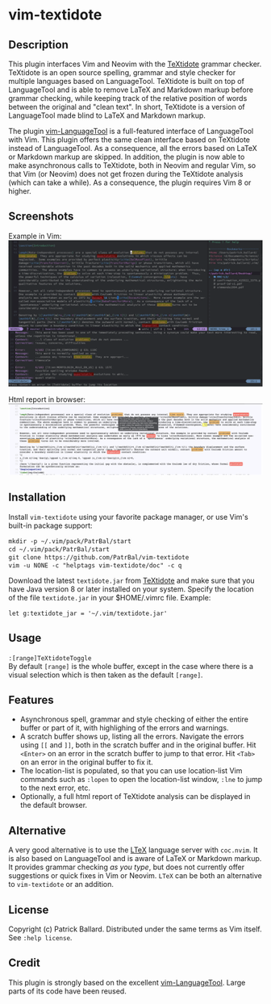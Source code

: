 # vim-textidote

## Description

This plugin interfaces Vim and Neovim with the [TeXtidote][TeXtidote] grammar checker.  TeXtidote is an open source spelling, grammar and style checker for multiple languages based on LanguageTool.  TeXtidote is built on top of LanguageTool and is able to remove LaTeX and Markdown markup before grammar checking, while keeping track of the relative position of words between the original and "clean text". In short, TeXtidote is a version of LanguageTool made blind to LaTeX and Markdown markup.

The plugin [vim-LanguageTool][vim-LanguageTool] is a full-featured interface of LanguageTool with Vim.  This plugin offers the same clean interface based on TeXtidote instead of LanguageTool. As a consequence, all the errors based on LaTeX or Markdown markup are skipped.  In addition, the plugin is now able to make asynchronous calls to TeXtidote, both in Neovim and regular Vim, so that Vim (or Neovim) does not get frozen during the TeXtidote analysis (which can take a while).  As a consequence, the plugin requires Vim 8 or higher.

## Screenshots

Example in Vim:
![Vim](./screenshots/Screenshot-vim.png)

Html report in browser:
![Html](./screenshots/Screenshot-html.png)

## Installation

Install `vim-textidote` using your favorite package manager, or use Vim's built-in package support:

    mkdir -p ~/.vim/pack/PatrBal/start
    cd ~/.vim/pack/PatrBal/start
    git clone https://github.com/PatrBal/vim-textidote
    vim -u NONE -c "helptags vim-textidote/doc" -c q

Download the latest `textidote.jar` from [TeXtidote][TeXtidote] and make sure that you have Java version 8 or later installed on your system. Specify the location of the file `textidote.jar` in your $HOME/.vimrc file. Example:

	let g:textidote_jar = '~/.vim/textidote.jar'

## Usage
`:[range]TeXtidoteToggle`  
By default `[range]` is the whole buffer, except in the case where there is a visual selection which is then taken as the default `[range]`.


## Features
 - Asynchronous spell, grammar and style checking of either the entire buffer or part of it, with highlighing of the errors and warnings.
 - A scratch buffer shows up, listing all the errors.  Navigate the errors using `[[` and `]]`, both in the scratch buffer and in the original buffer. Hit `<Enter>` on an error in the scratch buffer to jump to that error. Hit `<Tab>` on an error in the original buffer to fix it.
 - The location-list is populated, so that you can use location-list Vim commands such as `:lopen` to open the location-list window, `:lne` to jump to the next error, etc.
 - Optionally, a full html report of TeXtidote analysis can be displayed in the default browser.


## Alternative

A very good alternative is to use the [LTeX][LTeX] language server with `coc.nvim`. It is also based on LanguageTool and is aware of LaTeX or Markdown markup. It provides grammar checking *as you type*, but does not currently offer suggestions or quick fixes in Vim or Neovim. `LTeX` can be both an alternative to `vim-textidote` or an addition.


## License

Copyright (c) Patrick Ballard.  Distributed under the same terms as Vim itself.
See `:help license`.


## Credit

This plugin is strongly based on the excellent [vim-LanguageTool][vim-LanguageTool].  Large parts of its code have been reused.


[TeXtidote]: https://github.com/sylvainhalle/textidote
[vim-LanguageTool]: https://github.com/dpelle/vim-LanguageTool
[LTeX]: https://valentjn.github.io/ltex
